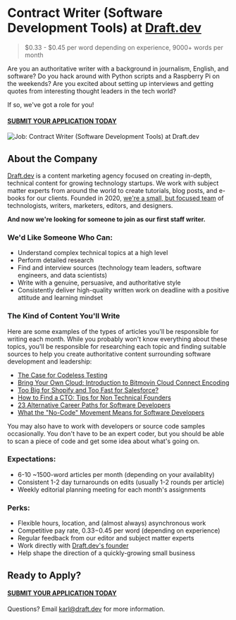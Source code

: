 # Contract Writer (Software Development Tools) at [Draft.dev](https://draft.dev/)
> $0.33 - $0.45 per word depending on experience, 9000+ words per month

Are you an authoritative writer with a background in journalism, English, and software? Do you hack around with Python scripts and a Raspberry Pi on the weekends? Are you excited about setting up interviews and getting quotes from interesting thought leaders in the tech world?

If so, we've got a role for you!

#### [SUBMIT YOUR APPLICATION TODAY](https://airtable.com/shrBouoDde7GyLtug)

![Job: Contract Writer (Software Development Tools) at Draft.dev](https://draft.dev/learn/assets/posts/img_0990.png)

## About the Company
[Draft.dev](https://draft.dev/) is a content marketing agency focused on creating in-depth, technical content for growing technology startups. We work with subject matter experts from around the world to create tutorials, blog posts, and e-books for our clients. Founded in 2020, [we're a small, but focused team](https://twitter.com/KarlLHughes/status/1337141695432024065) of technologists, writers, marketers, editors, and designers.

**And now we're looking for someone to join as our first staff writer.**

### We'd Like Someone Who Can:
- Understand complex technical topics at a high level 
- Perform detailed research
- Find and interview sources (technology team leaders, software engineers, and data scientists)
- Write with a genuine, persuasive, and authoritative style
- Consistently deliver high-quality written work on deadline with a positive attitude and learning mindset

### The Kind of Content You'll Write
Here are some examples of the types of articles you'll be responsible for writing each month. While you probably won't know everything about these topics, you'll be responsible for researching each topic and finding suitable sources to help you create authoritative content surrounding software development and leadership:

- [The Case for Codeless Testing](https://www.telerik.com/blogs/case-for-codeless-testing)
- [Bring Your Own Cloud: Introduction to Bitmovin Cloud Connect Encoding](https://bitmovin.com/introducing-cloud-connect-encoding-aws-gcp-azure/)
- [Too Big for Shopify and Too Fast for Salesforce?](https://resources.fabric.inc/blog/shopify-salesforce)
- [How to Find a CTO: Tips for Non Technical Founders](https://www.karllhughes.com/posts/non-technical-founder-hiring-cto)
- [23 Alternative Career Paths for Software Developers](https://www.freecodecamp.org/news/alternative-career-paths/)
- [What the "No-Code" Movement Means for Software Developers](https://www.telerik.com/blogs/what-no-code-movement-means-for-software-developers)

You may also have to work with developers or source code samples occasionally. You don't have to be an expert coder, but you should be able to scan a piece of code and get some idea about what's going on.

### Expectations:
- 6-10 ~1500-word articles per month (depending on your availablity)
- Consistent 1-2 day turnarounds on edits (usually 1-2 rounds per article)
- Weekly editorial planning meeting for each month's assignments

### Perks:
- Flexible hours, location, and (almost always) asynchronous work
- Competitive pay rate, $0.33-$0.45 per word (depending on experience)
- Regular feedback from our editor and subject matter experts
- Work directly with [Draft.dev's founder](https://www.linkedin.com/in/karllhughes)
- Help shape the direction of a quickly-growing small business

## Ready to Apply?

#### [SUBMIT YOUR APPLICATION TODAY](https://airtable.com/shrBouoDde7GyLtug)

Questions? Email [karl@draft.dev](mailto:karl@draft.dev) for more information.


